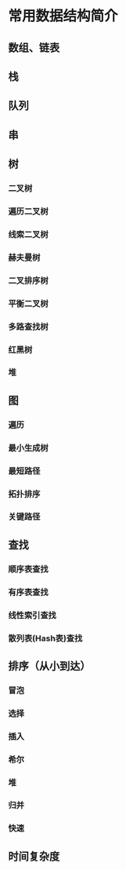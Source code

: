 # 常用数据结构简介
## 数组、链表

## 栈

## 队列

## 串

## 树
### 二叉树
### 遍历二叉树
### 线索二叉树
### 赫夫曼树
### 二叉排序树
### 平衡二叉树
### 多路查找树
### 红黑树
### 堆

## 图
### 遍历
### 最小生成树
### 最短路径
### 拓扑排序
### 关键路径

## 查找
### 顺序表查找
### 有序表查找
### 线性索引查找
### 散列表(Hash表)查找

## 排序（从小到达）
### 冒泡
### 选择
### 插入
### 希尔
### 堆
### 归并
### 快速

## 时间复杂度

